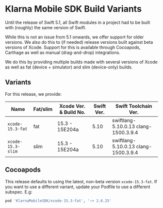 # Klarna Mobile SDK Build Variants

Until the release of Swift 5.1, all Swift modules in a project had to be built with (roughly) the
same version of Swift.

While this is not an issue from 5.1 onwards, we offer support for older versions. We also do this
to (if needed) release versions built against beta versions of Xcode. Support for this is available
through Cocoapods, Carthage as well as manual (drag-and-drop) integrations.

We do this by providing multiple builds made with several versions of Xcode as well as fat (device +
simulator) and slim (device-only) builds.

## Variants

For this release, we provide:

| Name | Fat/slim | Xcode Ver. & Build No. | Swift Ver. | Swift Toolchain Ver. |
| ---- | -------- | ---------------------------- | ---------- | -------------------- |
| `xcode-15.3-fat` | fat | 15.3 - 15E204a | 5.10| swiftlang-5.10.0.13 clang-1500.3.9.4 |
| `xcode-15.3-slim` | slim | 15.3 - 15E204a | 5.10| swiftlang-5.10.0.13 clang-1500.3.9.4 |


## Cocoapods

This release defaults to using the latest, non-beta version `xcode-15.3-fat`. If you
want to use a different variant, update your Podfile to use a different subspec. E.g:


```ruby
pod 'KlarnaMobileSDK/xcode-15.3-fat', '~> 2.6.25'
```

